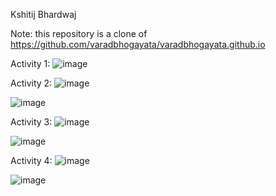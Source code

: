 Kshitij Bhardwaj

Note: this repository is a clone of https://github.com/varadbhogayata/varadbhogayata.github.io

Activity 1:
![image](https://github.com/kb21032001/kb21032001.github.io/assets/74607528/7ef9668c-5ad2-427e-8c7a-75e15d5ee78d)

Activity 2:
![image](https://github.com/kb21032001/kb21032001.github.io/assets/74607528/39f5a792-4edd-4043-abf0-242db2769dac)

![image](https://github.com/kb21032001/kb21032001.github.io/assets/74607528/4a748904-699f-4f34-ad14-f4569cdf0e28)

Activity 3:
![image](https://github.com/kb21032001/kb21032001.github.io/assets/74607528/fefa0e07-cb5c-4bcc-8e21-347ae52c521f)

![image](https://github.com/kb21032001/kb21032001.github.io/assets/74607528/b5b744ca-c0fa-4e4f-86fe-b13d9ad99ab3)

Activity 4:
![image](https://github.com/kb21032001/kb21032001.github.io/assets/74607528/9536f2bc-d966-40cd-8a3d-f75210b30f51)

![image](https://github.com/kb21032001/kb21032001.github.io/assets/74607528/0aa75709-0c76-4e95-8c0f-ac086f058f62)
